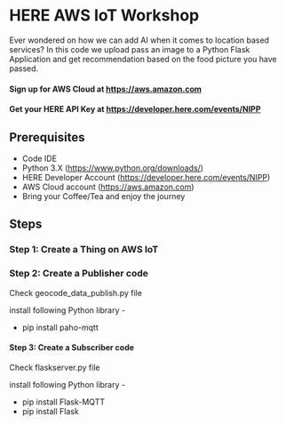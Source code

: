 # HERE AWS IoT Workshop

Ever wondered on how we can add AI when it comes to location based services? In this code we upload pass an image to a Python Flask Application and get recommendation based on the food picture you have passed.

#### Sign up for AWS Cloud at https://aws.amazon.com 
#### Get your HERE API Key at https://developer.here.com/events/NIPP

## Prerequisites

- Code IDE
- Python 3.X (https://www.python.org/downloads/)
- HERE Developer Account (https://developer.here.com/events/NIPP)
- AWS Cloud account (https://aws.amazon.com)
- Bring your Coffee/Tea and enjoy the journey 

## Steps

### Step 1: Create a Thing on AWS IoT

### Step 2: Create a Publisher code

Check geocode_data_publish.py file

install following Python library -
- pip install paho-mqtt

#### Step 3: Create a Subscriber code

Check flaskserver.py file

install following Python library -
- pip install Flask-MQTT
- pip install Flask

